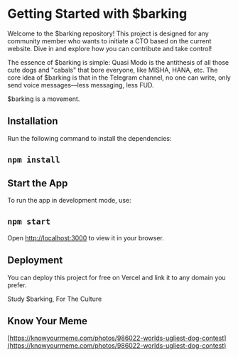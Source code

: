 # Getting Started with $barking

Welcome to the $barking repository! This project is designed for any community member who wants to initiate a CTO based on the current website. Dive in and explore how you can contribute and take control!

The essence of $barking is simple: Quasi Modo is the antithesis of all those cute dogs and "cabals" that bore everyone, like MISHA, HANA, etc. The core idea of $barking is that in the Telegram channel, no one can write, only send voice messages—less messaging, less FUD.

$barking is a movement.

## Installation

Run the following command to install the dependencies:

## `npm install`

## Start the App

To run the app in development mode, use:

## `npm start`

Open [http://localhost:3000](http://localhost:3000) to view it in your browser.

## Deployment

You can deploy this project for free on Vercel and link it to any domain you prefer.

Study $barking, For The Culture


## Know Your Meme
[https://knowyourmeme.com/photos/986022-worlds-ugliest-dog-contest](https://knowyourmeme.com/photos/986022-worlds-ugliest-dog-contest)


